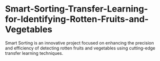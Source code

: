 # Smart-Sorting-Transfer-Learning-for-Identifying-Rotten-Fruits-and-Vegetables
Smart Sorting is an innovative project focused on enhancing the precision and efficiency of detecting rotten fruits and vegetables using cutting-edge transfer learning techniques.
